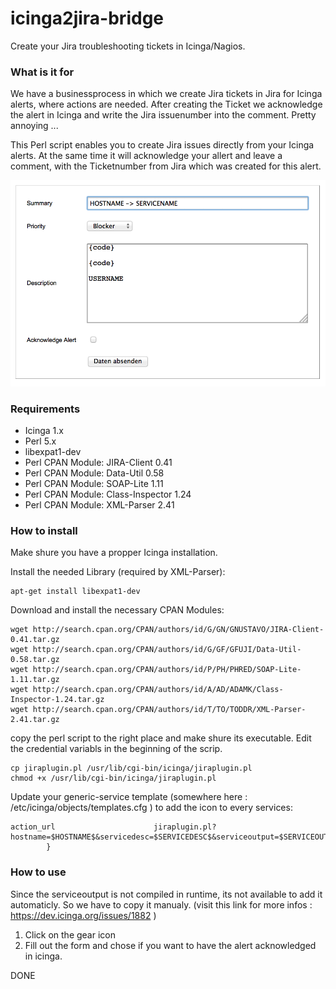 icinga2jira-bridge
==================

Create your Jira troubleshooting tickets in Icinga/Nagios. 

### What is it for
We have a businessprocess in which we create Jira tickets in Jira for Icinga alerts, where actions are needed. After creating the Ticket we acknowledge the alert in Icinga and write the Jira issuenumber into the comment. Pretty annoying ... 

This Perl script enables you to create Jira issues directly from your Icinga alerts. At the same time it will acknowledge your allert and leave a comment, with the Ticketnumber from Jira which was created for this alert. 

![Screenshot of the Jira form in icinga](/doc/img/form.png?raw=true&1 "jira form in icinga") 
### Requirements
 - Icinga 1.x
 - Perl 5.x
 - libexpat1-dev
 - Perl CPAN Module: JIRA-Client 0.41 
 - Perl CPAN Module: Data-Util 0.58
 - Perl CPAN Module: SOAP-Lite 1.11
 - Perl CPAN Module: Class-Inspector 1.24
 - Perl CPAN Module: XML-Parser 2.41

### How to install 
Make shure you have a propper Icinga installation.

Install the needed Library (required by XML-Parser):
```
apt-get install libexpat1-dev
```

Download and install the necessary CPAN Modules:
```
wget http://search.cpan.org/CPAN/authors/id/G/GN/GNUSTAVO/JIRA-Client-0.41.tar.gz 
wget http://search.cpan.org/CPAN/authors/id/G/GF/GFUJI/Data-Util-0.58.tar.gz
wget http://search.cpan.org/CPAN/authors/id/P/PH/PHRED/SOAP-Lite-1.11.tar.gz
wget http://search.cpan.org/CPAN/authors/id/A/AD/ADAMK/Class-Inspector-1.24.tar.gz
wget http://search.cpan.org/CPAN/authors/id/T/TO/TODDR/XML-Parser-2.41.tar.gz
```

copy the perl script to the right place and make shure its executable. 
Edit the credential variabls in the beginning of the scrip. 
```
cp jiraplugin.pl /usr/lib/cgi-bin/icinga/jiraplugin.pl
chmod +x /usr/lib/cgi-bin/icinga/jiraplugin.pl
```

Update your generic-service template (somewhere here : /etc/icinga/objects/templates.cfg ) to add the icon to every services:
```
action_url                      jiraplugin.pl?hostname=$HOSTNAME$&servicedesc=$SERVICEDESC$&serviceoutput=$SERVICEOUTPUT$
        }
```

### How to use
Since the serviceoutput is not compiled in runtime, its not available to add it automaticly. So we have to copy it manualy. (visit this link for more infos : https://dev.icinga.org/issues/1882 )

1. Click on the gear icon
2. Fill out the form and chose if you want to have the alert acknowledged in icinga.

DONE 







